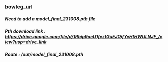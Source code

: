### bowleg_url

##### Need to add a model_final_231008.pth file
##### Pth download link : https://drive.google.com/file/d/1Rbip9oeU1feztGuEJOifYeHtHWULNJF_/view?usp=drive_link
##### Route : /out/model_final_231008.pth
